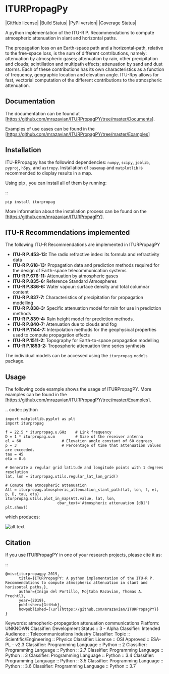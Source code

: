 ITURPropagPy
============

|GitHub license| |Build Status| |PyPI version| |Coverage Status|

A python implementation of the ITU-R P. Recommendations to compute
atmospheric attenuation in slant and horizontal paths.

The propagation loss on an Earth-space path and a horizontal-path,
relative to the free-space loss, is the sum of different contributions,
namely: attenuation by atmospheric gases; attenuation by rain, other
precipitation and clouds; scintillation and multipath effects;
attenuation by sand and dust storms. Each of these contributions has its
own characteristics as a function of frequency, geographic location and
elevation angle. ITU-Rpy allows for fast, vectorial computation of the
different contributions to the atmospheric attenuation.

Documentation
-------------

The documentation can be found at [<https://github.com/mrazavian/ITURPropagPY/tree/master/Documents>].

Examples of use cases can be found in the
[<https://github.com/mrazavian/ITURPropagPY/tree/master/Examples>]

Installation
------------

ITU-RPropagpy has the followind dependencies: ``numpy``, ``scipy``,
``joblib``, ``pyproj``, ``h5py``, and ``astropy``. Installation of ``basemap`` and
``matplotlib`` is recommended to display results in a map.

Using pip , you can install all of them by running:

::

    pip install iturpropag

More information about the installation process can be found on the
[<https://github.com/mrazavian/ITURPropagPY>].

ITU-R Recommendations implemented
----------------------------------

The following ITU-R Recommendations are implemented in ITURPropagPY

* **ITU-R P.453-13:** The radio refractive index: its formula and refractivity data
* **ITU-R P.618-13:** Propagation data and prediction methods required for the design of Earth-space telecommunication systems
* **ITU-R P.676-11:** Attenuation by atmospheric gases
* **ITU-R P.835-6:** Reference Standard Atmospheres
* **ITU-R P.836-6:** Water vapour: surface density and total columnar content
* **ITU-R P.837-7:** Characteristics of precipitation for propagation modelling
* **ITU-R P.838-3:** Specific attenuation model for rain for use in prediction methods
* **ITU-R P.839-4:** Rain height model for prediction methods.
* **ITU-R P.840-7:** Attenuation due to clouds and fog
* **ITU-R P.1144-7:** Interpolation methods for the geophysical properties used to compute propagation effects
* **ITU-R P.1511-2:** Topography for Earth-to-space propagation modelling
* **ITU-R P.1853-2:** Tropospheric attenuation time series synthesis

The individual models can be accessed using the ``iturpropag.models`` package.

Usage
-----

The following code example shows the usage of ITURPropagPY. More examples can
be found in the [<https://github.com/mrazavian/ITURPropagPY/tree/master/Examples>].

.. code:: python

    import matplotlib.pyplot as plt
    import iturpropag

    f = 22.5 * iturpropag.u.GHz    # Link frequency
    D = 1 * iturpropag.u.m         # Size of the receiver antenna
    el = 60                  # Elevation angle constant of 60 degrees
    p = 3                    # Percentage of time that attenuation values are exceeded.
    tau = 45
    eta = 0.6

    # Generate a regular grid latitude and longitude points with 1 degrees resolution   
    lat, lon = iturpropag.utils.regular_lat_lon_grid() 

    # Comute the atmospheric attenuation
    Att = iturpropag.atmospheric_attenuation_slant_path(lat, lon, f, el, p, D, tau, eta) 
    iturpropag.utils.plot_in_map(Att.value, lat, lon, 
                           cbar_text='Atmospheric attenuation [dB]')
    plt.show()

which produces:

![alt text](https://github.com/mrazavian/ITURPropagPY/tree/master/Documents/att.png "Attenuation worldmap")

Citation
--------

If you use ITURPropagPY in one of your research projects, please cite it as:

::

    @misc{iturpropagpy-2019,
          title={ITURPropagPY: A python implementation of the ITU-R P. Recommendations to compute atmospheric attenuation in slant and horizontal paths.},
          author={Inigo del Portillo, Mojtaba Razavian, Thomas A. Prechtl},
          year={2019},
          publisher={GitHub},
          howpublished={\url{https://github.com/mrazavian/ITURPropagPY}}
    }

Keywords: atmopheric-propagation attenuation communications
Platform: UNKNOWN
Classifier: Development Status :: 3 - Alpha
Classifier: Intended Audience :: Telecommunications Industry
Classifier: Topic :: Scientific/Engineering :: Physics
Classifier: License :: OSI Approved :: ESA-PL – v2.3
Classifier: Programming Language :: Python :: 2
Classifier: Programming Language :: Python :: 2.7
Classifier: Programming Language :: Python :: 3
Classifier: Programming Language :: Python :: 3.4
Classifier: Programming Language :: Python :: 3.5
Classifier: Programming Language :: Python :: 3.6
Classifier: Programming Language :: Python :: 3.7
